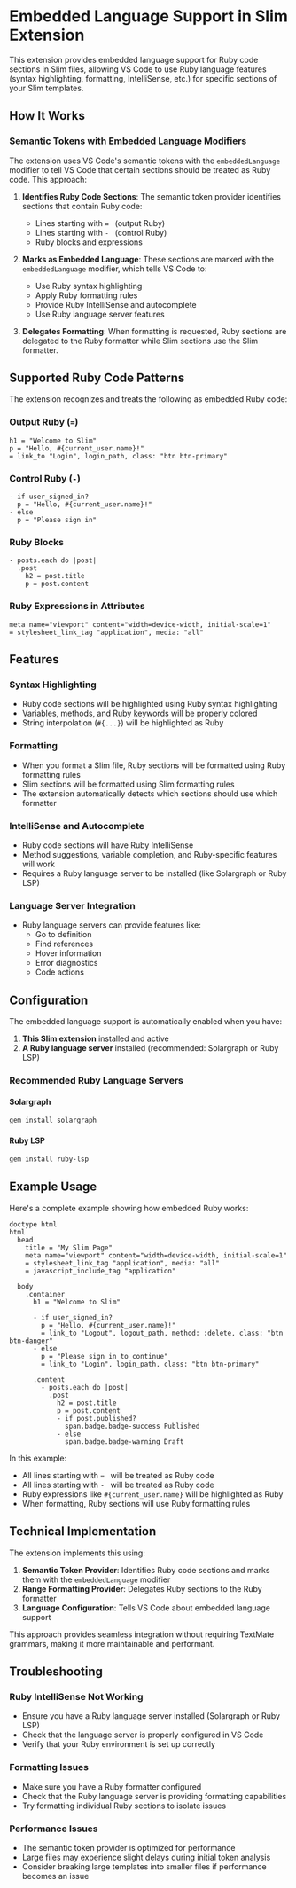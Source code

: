 # Embedded Language Support in Slim Extension

This extension provides embedded language support for Ruby code sections in Slim files, allowing VS Code to use Ruby language features (syntax highlighting, formatting, IntelliSense, etc.) for specific sections of your Slim templates.

## How It Works

### Semantic Tokens with Embedded Language Modifiers

The extension uses VS Code's semantic tokens with the `embeddedLanguage` modifier to tell VS Code that certain sections should be treated as Ruby code. This approach:

1. **Identifies Ruby Code Sections**: The semantic token provider identifies sections that contain Ruby code:
   - Lines starting with `= ` (output Ruby)
   - Lines starting with `- ` (control Ruby)
   - Ruby blocks and expressions

2. **Marks as Embedded Language**: These sections are marked with the `embeddedLanguage` modifier, which tells VS Code to:
   - Use Ruby syntax highlighting
   - Apply Ruby formatting rules
   - Provide Ruby IntelliSense and autocomplete
   - Use Ruby language server features

3. **Delegates Formatting**: When formatting is requested, Ruby sections are delegated to the Ruby formatter while Slim sections use the Slim formatter.

## Supported Ruby Code Patterns

The extension recognizes and treats the following as embedded Ruby code:

### Output Ruby (`=`)
```slim
h1 = "Welcome to Slim"
p = "Hello, #{current_user.name}!"
= link_to "Login", login_path, class: "btn btn-primary"
```

### Control Ruby (`-`)
```slim
- if user_signed_in?
  p = "Hello, #{current_user.name}!"
- else
  p = "Please sign in"
```

### Ruby Blocks
```slim
- posts.each do |post|
  .post
    h2 = post.title
    p = post.content
```

### Ruby Expressions in Attributes
```slim
meta name="viewport" content="width=device-width, initial-scale=1"
= stylesheet_link_tag "application", media: "all"
```

## Features

### Syntax Highlighting
- Ruby code sections will be highlighted using Ruby syntax highlighting
- Variables, methods, and Ruby keywords will be properly colored
- String interpolation (`#{...}`) will be highlighted as Ruby

### Formatting
- When you format a Slim file, Ruby sections will be formatted using Ruby formatting rules
- Slim sections will be formatted using Slim formatting rules
- The extension automatically detects which sections should use which formatter

### IntelliSense and Autocomplete
- Ruby code sections will have Ruby IntelliSense
- Method suggestions, variable completion, and Ruby-specific features will work
- Requires a Ruby language server to be installed (like Solargraph or Ruby LSP)

### Language Server Integration
- Ruby language servers can provide features like:
  - Go to definition
  - Find references
  - Hover information
  - Error diagnostics
  - Code actions

## Configuration

The embedded language support is automatically enabled when you have:

1. **This Slim extension** installed and active
2. **A Ruby language server** installed (recommended: Solargraph or Ruby LSP)

### Recommended Ruby Language Servers

#### Solargraph
```bash
gem install solargraph
```

#### Ruby LSP
```bash
gem install ruby-lsp
```

## Example Usage

Here's a complete example showing how embedded Ruby works:

```slim
doctype html
html
  head
    title = "My Slim Page"
    meta name="viewport" content="width=device-width, initial-scale=1"
    = stylesheet_link_tag "application", media: "all"
    = javascript_include_tag "application"

  body
    .container
      h1 = "Welcome to Slim"

      - if user_signed_in?
        p = "Hello, #{current_user.name}!"
        = link_to "Logout", logout_path, method: :delete, class: "btn btn-danger"
      - else
        p = "Please sign in to continue"
        = link_to "Login", login_path, class: "btn btn-primary"

      .content
        - posts.each do |post|
          .post
            h2 = post.title
            p = post.content
            - if post.published?
              span.badge.badge-success Published
            - else
              span.badge.badge-warning Draft
```

In this example:
- All lines starting with `= ` will be treated as Ruby code
- All lines starting with `- ` will be treated as Ruby code
- Ruby expressions like `#{current_user.name}` will be highlighted as Ruby
- When formatting, Ruby sections will use Ruby formatting rules

## Technical Implementation

The extension implements this using:

1. **Semantic Token Provider**: Identifies Ruby code sections and marks them with the `embeddedLanguage` modifier
2. **Range Formatting Provider**: Delegates Ruby sections to the Ruby formatter
3. **Language Configuration**: Tells VS Code about embedded language support

This approach provides seamless integration without requiring TextMate grammars, making it more maintainable and performant.

## Troubleshooting

### Ruby IntelliSense Not Working
- Ensure you have a Ruby language server installed (Solargraph or Ruby LSP)
- Check that the language server is properly configured in VS Code
- Verify that your Ruby environment is set up correctly

### Formatting Issues
- Make sure you have a Ruby formatter configured
- Check that the Ruby language server is providing formatting capabilities
- Try formatting individual Ruby sections to isolate issues

### Performance Issues
- The semantic token provider is optimized for performance
- Large files may experience slight delays during initial token analysis
- Consider breaking large templates into smaller files if performance becomes an issue
